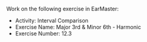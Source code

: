 Work on the following exercise in EarMaster:
- Activity: Interval Comparison
- Exercise Name: Major 3rd & Minor 6th - Harmonic
- Exercise Number: 12.3
